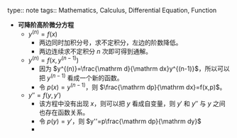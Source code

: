 type:: note
tags:: Mathematics, Calculus, Differential Equation, Function

- **可降阶高阶微分方程**
	- $y^{(n)}=f(x)$
		- 两边同时加积分号，求不定积分，左边的阶数降低。
		- 两边连续求不定积分 $n$ 次即可得到通解。
	- $y^{(n)}=f\left(x,y^{(n-1)}\right)$
		- 因为 $y^{(n)}=\frac{\mathrm d}{\mathrm dx}y^{(n-1)}$，所以可以把 $y^{(n-1)}$ 看成一个新的函数。
		- 令 $p(x)=y^{(n-1)}$，则 $\frac{\mathrm dp}{\mathrm dx}=f(x,p)$。
	- $y''=f(y,y')$
		- 该方程中没有出现 $x$，则可以把 $y$ 看成自变量，则 $y'$ 和 $y''$ 与 $y$ 之间也存在函数关系。
		- 令 $p(y)=y'$，则 $y''=p\frac{\mathrm dp}{\mathrm dy}$
		-